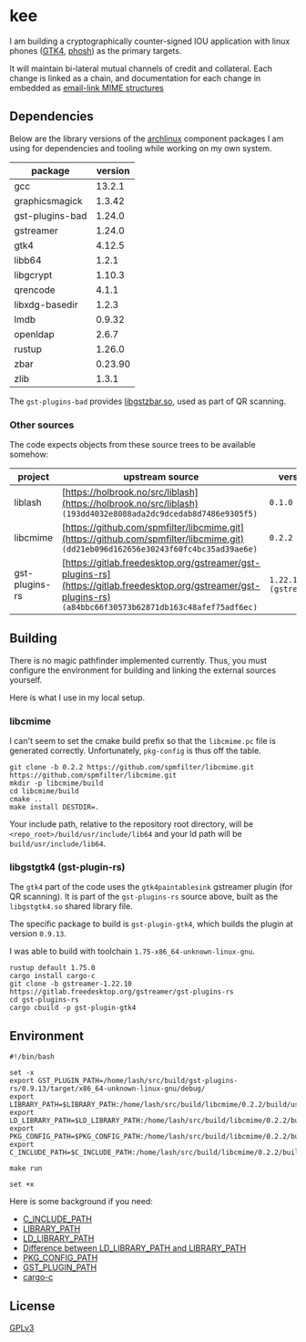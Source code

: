 # kee

I am building a cryptographically counter-signed IOU application with linux phones ([GTK4](https://www.gtk.org/), [phosh](https://phosh.mobi/)) as the primary targets.

It will maintain bi-lateral mutual channels of credit and collateral. Each change is linked as a chain, and documentation for each change in embedded as [email-link MIME structures](https://datatracker.ietf.org/doc/html/rfc2049)


## Dependencies

Below are the library versions of the [archlinux](https://archlinux.org/) component packages I am using for dependencies and tooling while working on my own system.

| package | version |
|---|---|
| gcc | 13.2.1 |
| graphicsmagick | 1.3.42 |
| gst-plugins-bad  | 1.24.0 |
| gstreamer | 1.24.0 |
| gtk4 | 4.12.5 |
| libb64 | 1.2.1 |
| libgcrypt | 1.10.3 |
| qrencode | 4.1.1 |
| libxdg-basedir | 1.2.3 |
| lmdb | 0.9.32 |
| openldap | 2.6.7 |
| rustup | 1.26.0 |
| zbar | 0.23.90 |
| zlib | 1.3.1 |

The `gst-plugins-bad` provides [libgstzbar.so](https://gstreamer.freedesktop.org/documentation/zbar/index.html?gi-language=c#zbar-page), used as part of QR scanning.


### Other sources

The code expects objects from these source trees to be available somehow:

|project | upstream source | version | tar.gz sha256 |
|---|---|---|---|
| liblash | [https://holbrook.no/src/liblash](https://holbrook.no/src/liblash) `(193dd4032e8088ada2dc9dcedab8d7486e9305f5)` | `0.1.0` | `333cdf49bb7e9f44b37e5bc9f594a01e4b3b8ecb3fcd3d9ffec3ea6dcdeaec7b` |
| libcmime | [https://github.com/spmfilter/libcmime.git](https://github.com/spmfilter/libcmime.git) `(dd21eb096d162656e30243f60fc4bc35ad39ae6e)` | `0.2.2` | `18a8d46ebec575a79212acc2dc6af7fd7bdeba3a9b85a70677ed0b7785c5c04e` |
| gst-plugins-rs | [https://gitlab.freedesktop.org/gstreamer/gst-plugins-rs](https://gitlab.freedesktop.org/gstreamer/gst-plugins-rs) `(a84bbc66f30573b62871db163c48afef75adf6ec)` | `1.22.10 (gstreamer)` | `691d5d52f59ec6322a2f6ddc1039ef47c9ac5e6328e2df1ef920629b46c659df` |


## Building

There is no magic pathfinder implemented currently. Thus, you must configure the environment for building and linking the external sources yourself.

Here is what I use in my local setup.


### libcmime

I can't seem to set the cmake build prefix so that the `libcmime.pc` file is generated correctly. Unfortunately, `pkg-config` is thus off the table.

```
git clone -b 0.2.2 https://github.com/spmfilter/libcmime.git
https://github.com/spmfilter/libcmime.git
mkdir -p libcmime/build
cd libcmime/build
cmake ..
make install DESTDIR=.
```

Your include path, relative to the repository root directory, will be `<repo_root>/build/usr/include/lib64` and your ld path will be `build/usr/include/lib64`.


### libgstgtk4 (gst-plugin-rs)

The `gtk4` part of the code uses the `gtk4paintablesink` gstreamer plugin (for QR scanning). It is part of the `gst-plugins-rs` source above, built as the `libgstgtk4.so` shared library file.

The specific package to build is `gst-plugin-gtk4`, which builds the plugin at version `0.9.13`.

I was able to build with toolchain `1.75-x86_64-unknown-linux-gnu`.

```
rustup default 1.75.0
cargo install cargo-c
git clone -b gstreamer-1.22.10 https://gitlab.freedesktop.org/gstreamer/gst-plugins-rs
cd gst-plugins-rs
cargo cbuild -p gst-plugin-gtk4
```


## Environment 

```
#!/bin/bash

set -x
export GST_PLUGIN_PATH=/home/lash/src/build/gst-plugins-rs/0.9.13/target/x86_64-unknown-linux-gnu/debug/
export LIBRARY_PATH=$LIBRARY_PATH:/home/lash/src/build/libcmime/0.2.2/build/usr/local/lib64
export LD_LIBRARY_PATH=$LD_LIBRARY_PATH:/home/lash/src/build/libcmime/0.2.2/build/usr/local/lib64
export PKG_CONFIG_PATH=$PKG_CONFIG_PATH:/home/lash/src/build/libcmime/0.2.2/build/usr/local/lib64/pkgconfig
export C_INCLUDE_PATH=$C_INCLUDE_PATH:/home/lash/src/build/libcmime/0.2.2/build/usr/local/include

make run

set +x
```

Here is some background if you need:

* [C_INCLUDE_PATH](https://gcc.gnu.org/onlinedocs/cpp/Environment-Variables.html)
* [LIBRARY_PATH](https://gcc.gnu.org/onlinedocs/gcc/Environment-Variables.html#index-LIBRARY_005fPATH)
* [LD_LIBRARY_PATH](https://www.man7.org/linux/man-pages/man8/ld.so.8.html#ENVIRONMENT)
* [Difference between LD_LIBRARY_PATH and LIBRARY_PATH](https://www.baeldung.com/linux/library_path-vs-ld_library_path)
* [PKG_CONFIG_PATH](https://man.archlinux.org/man/pkgconf.1.en#ENVIRONMENT)
* [GST_PLUGIN_PATH](https://gstreamer.freedesktop.org/documentation/gstreamer/running.html?gi-language=c)
* [cargo-c](https://github.com/lu-zero/cargo-c)


## License

[GPLv3](https://www.gnu.org/licenses/gpl-3.0.txt)
